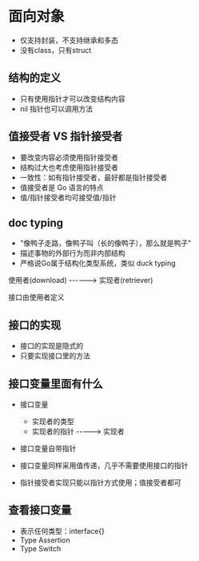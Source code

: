 # 面向对象

- 仅支持封装，不支持继承和多态
- 没有class，只有struct

## 结构的定义

- 只有使用指针才可以改变结构内容
- nil 指针也可以调用方法

## 值接受者 VS 指针接受者

- 要改变内容必须使用指针接受者
- 结构过大也考虑使用指针接受者
- 一致性：如有指针接受者，最好都是指针接受者
- 值接受者是 Go 语言的特点
- 值/指针接受者均可接受值/指针

## doc typing

- "像鸭子走路，像鸭子叫（长的像鸭子），那么就是鸭子"
- 描述事物的外部行为而非内部结构
- 严格说Go属于结构化类型系统，类似 duck typing


使用者(download) ------> 实现者(retriever)

接口由使用者定义

## 接口的实现

- 接口的实现是隐式的
- 只要实现接口里的方法


## 接口变量里面有什么

- 接口变量
  - 实现者的类型
  - 实现者的指针 -----> 实现者

- 接口变量自带指针
- 接口变量同样采用值传递，几乎不需要使用接口的指针
- 指针接受者实现只能以指针方式使用；值接受者都可

## 查看接口变量

- 表示任何类型：interface{}
- Type Assertion
- Type Switch
